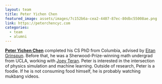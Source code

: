 ```yaml
---
layout: team
title: Peter Yichen Chen
featured_image: assets/images/7c152b6a-cea2-4407-87ec-80dbc55008ae.png
link: https://peterchencyc.com
categories:
  - team
  - alumni
---
```

**[Peter Yichen Chen](https://peterchencyc.com)** completed his CS PhD from Columbia, advised by [Eitan Grinspun](https://www.dgp.toronto.edu/~eitan/). Before that, he was a Sherwood-Prize-winning math undergrad from UCLA, working with [Joey Teran](https://www.math.ucla.edu/~jteran/). Peter is interested in the intersection of physics simulation and machine learning. Outside of research, Peter is a foodie. If he is not consuming food himself, he is probably watching mukbang videos.
